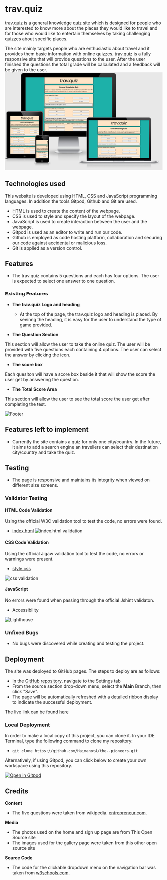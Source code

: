 # trav.quiz

trav.quiz is a general knowledge quiz site which is designed for people who are interested to know more about the places they would like to travel and for those who would like to entertain themselves by taking challenging quizzes about specific places.

The site mainly targets people who are enthusiastic about travel and it provides them basic information with online quizzes. trav.quiz is a fully responsive site that will provide questions to the user. After the user finished the questions the total grade will be calculated and a feedback will be given to the user.
![cover page](documentation/quiz1.png)

## Technologies used

This website is developed using HTML, CSS and JavaScript programming languages. In addition the tools Gitpod, Github and Git are used.
 - HTML is used to create the content of the webpage.
 - CSS is used to style and specify the layout of the webpage.
 - JavaScript is used to create interaction between the user and the webpage. 
 - Gitpod is used as an editor to write and run our code.
 - Github is employed as code hosting platform, collaboration and securing our code against accidental or malicious loss.
 - Git is applied as a version control. 

## Features

 - The trav.quiz contains 5 questions and each has four options. The user is expected to select one answer to one question. 


 
### Existing Features

- __The trav.quiz Logo and heading__
    -  At the top of the page, the trav.quiz logo and heading is placed. By seeinng the heading, it is easy for the user to understand the type of game provided.


- __The Question Section__

This section will allow the user to take the online quiz. The user will be provided with five questions each containing 4 options. The user can select the answer by clicking the icon.

- __The score box__

Each quesiton will have a score box beside it that will show the score the user get by answering the question. 
- __The Total Score Area__

This section will allow the user to see the total score the user get after completing the test.



![Footer](documentation/readme6.png)
## Features left to implement

   - Currently the site contains a quiz for only one city/country. In the future, it aims to add a search engine an travellers can select their destination city/country and take the quiz.


## Testing

  - The page is responsive and maintains its integrity when viewed on different size screens. 
 


### Validator Testing 

#### HTML Code Validation

Using the official W3C validation tool to test the code,  no errors were found.
- [index.html](https://validator.w3.org/nu/?doc=https://haimanota.github.io/the--pioneers/index.html)
    ![index.html validation](documentation/readme7.png)

#### CSS Code Validation

Using the official Jigaw validation tool to test the code, no errors or warnings were present.

- [style.css](https://jigsaw.w3.org/css-validator/validator?uri=https%3A%2F%2Fhaimanota.github.io%2Fthe--pioneers)

![css validation](documentation/Readme11.png)

#### JavaScript

No errors were found when passing through the official Jshint validaton. 

- Accessibility 
 
![Lighthouse](documentation/readme8.png)



### Unfixed Bugs
 - No bugs were discovered while creating and testing the project.

## Deployment

The site was deployed to GitHub pages. The steps to deploy are as follows: 
  - In the [GitHub repository](https://github.com/HaimanotA/the--pioneers), navigate to the Settings tab 
  - From the source section drop-down menu, select the **Main** Branch, then click "Save".
  - The page will be automatically refreshed with a detailed ribbon display to indicate the successful deployment.

The live link can be found [here](https://haimanota.github.io/the--pioneers)

### Local Deployment

In order to make a local copy of this project, you can clone it. In your IDE Terminal, type the following command to clone my repository:

- `git clone https://github.com/HaimanotA/the--pioneers.git`

Alternatively, if using Gitpod, you can click below to create your own workspace using this repository.

[![Open in Gitpod](https://gitpod.io/button/open-in-gitpod.svg)](https://gitpod.io/#https://github.com/HaimanotA/the--pioneers)

## Credits

**Content**

- The five questions were taken from wikipedia.  [entrepreneur.com](https://www.entrepreneur.com/article/287422).


**Media**
- The photos used on the home and sign up page are from This Open Source site
- The images used for the gallery page were taken from this other open source site

**Source Code**
- The code for the clickable dropdown menu on the navigation bar was taken from  [w3schools.com](https://www.w3schools.com/howto/howto_js_dropdown.asp).
